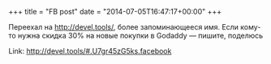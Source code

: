 +++
title = "FB post"
date = "2014-07-05T16:47:17+00:00"
+++

Переехал на http://devel.tools/, более запоминающееся имя. Если кому-то нужна скидка 30% на новые покупки в Godaddy — пишите, поделюсь


Link: http://devel.tools/#.U7gr45zG5ks.facebook
